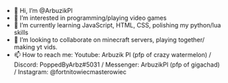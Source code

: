 - 👋 Hi, I’m @ArbuzikPl
- 👀 I’m interested in programming/playing video games          
- 🌱 I’m currently learning JavaScript, HTML, CSS, polishing my python/lua skills
- 💞️ I’m looking to collaborate on minecraft servers, playing together/ making yt vids. 
- 📫 How to reach me: Youtube: Arbuzik Pl (pfp of crazy watermelon) / Discord: PoppedByArbz#5031 / Messenger: ArbuzikPl (pfp of gigachad) / 
Instagram: @fortnitowiecmasterowiec 

<!---
ArbuzikPl/ArbuzikPl is a ✨ special ✨ repository because its `README.md` (this file) appears on your GitHub profile.
You can click the Preview link to take a look at your changes.
--->
